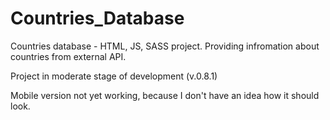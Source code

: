 # Countries_Database
Countries database - HTML, JS, SASS project. Providing infromation about countries from external API.

Project in moderate stage of development (v.0.8.1)

Mobile version not yet working, because I don't have an idea how it should look.
